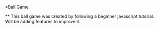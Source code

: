 *Ball Game

** This ball game was created by following a beginner javascript tutorial. Will be adding features to improve it.